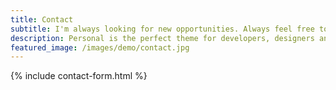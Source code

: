 ```yaml
---
title: Contact
subtitle: I'm always looking for new opportunities. Always feel free to contact me.
description: Personal is the perfect theme for developers, designers and other creatives.
featured_image: /images/demo/contact.jpg
---
```


{% include contact-form.html %}

<!-- We've made a contact form that you can use with [Formspree](https://formspree.io/create/jekyllthemes) to handle up to 50 submissions per month for free. You could also easily switch out the end-point to use another contact form service. -->
